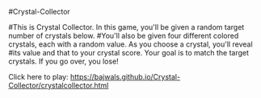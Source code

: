 
#Crystal-Collector

#This is Crystal Collector. In this game, you'll be given a random target number of crystals below.
#You'll also be given four different colored crystals, each with a random value. As you choose a crystal, you'll reveal
#its value and that to your crystal score. Your goal is to match the target crystals. If you go over, you lose!

Click here to play:
https://bajwals.github.io/Crystal-Collector/crystalcollector.html
